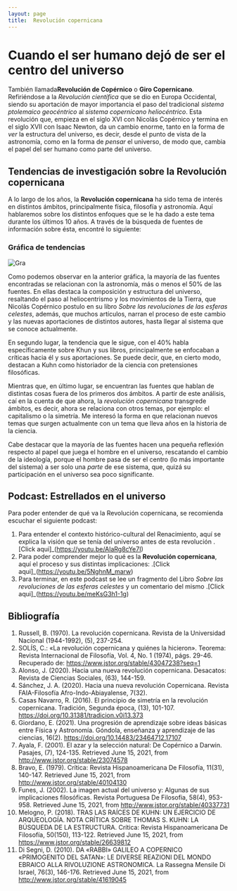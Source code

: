 ```yaml
---
layout: page
title:  Revolución copernicana 
---
```


# Cuando el ser humano dejó de ser el centro del universo

También llamada**Revolución de Copérnico** o **Giro Copernicano**. Refiriéndose a la *Revolución científica* que se dio en Europa Occidental, siendo su aportación de mayor importancia el paso del tradicional *sistema ptolemaico geocéntrico* al *sistema copernicano heliocéntrico*. Esta revolución que, empieza en el siglo XVI con Nicolás Copérnico y termina en el siglo XVII con Isaac Newton, da un cambio enorme, tanto en la forma de *ver* la estructura del universo, es decir, desde el punto de vista de la astronomía, como en la forma de *pensar* el universo, de modo que, cambia el papel del ser humano como parte del universo.

## Tendencias de investigación sobre la Revolución copernicana

A lo largo de los años, la **Revolución copernicana** ha sido tema de interés en distintos ámbitos, principalmente física, filosofía y astronomía. Aquí hablaremos sobre los distintos enfoques que se le ha dado a este tema durante los últimos 10 años. 
A través de la búsqueda de fuentes de información sobre ésta, encontré lo siguiente:

### Gráfica de tendencias

![Gra](https://user-images.githubusercontent.com/85921149/124342996-e8f25780-db8d-11eb-9061-a280701303c6.png)

Como podemos observar en la anterior gráfica, la mayoría de las fuentes encontradas se relacionan con la astronomía, más o menos el 50% de las fuentes. En ellas destaca la composición y estructura del universo, resaltando el paso al heliocentrismo y los movimientos de la Tierra, que Nicolás Copérnico postulo en su libro *Sobre las revoluciones de las esferas celestes*, además, que muchos artículos, narran el proceso de este cambio y las nuevas aportaciones de distintos autores, hasta llegar al sistema que se conoce actualmente.

En segundo lugar, la tendencia que le sigue, con el 40% habla específicamente sobre Khun y sus libros, principalmente se enfocaban a críticas hacia él y sus aportaciones. Se puede decir, que, en cierto modo, destacan a Kuhn como historiador de la ciencia con pretensiones filosóficas. 

Mientras que, en último lugar, se encuentran las fuentes que hablan de distintas cosas fuera de los primeros dos ámbitos. A partir de este análisis, caí en la cuenta de que ahora, la *revolución copernicana* transgrede ámbitos, es decir, ahora se relaciona con otros temas, por ejemplo: el capitalismo o la simetría. Me interesó la forma en que relacionan nuevos temas que surgen actualmente con un tema que lleva años en la historia de la ciencia. 

Cabe destacar que la mayoría de las fuentes hacen una pequeña reflexión respecto al papel que juega el hombre en el universo, rescatando el cambio de la ideología, porque el hombre pasa de ser el centro (lo más importante del sistema) a ser solo una *parte* de ese sistema, que, quizá su participación en el universo sea poco significante.

## Podcast: Estrellados en el universo

Para poder entender de qué va la Revolución copernicana, se recomienda escuchar el siguiente podcast: 

1.	Para entender el contexto histórico-cultural del Renacimiento, aquí se explica la visión que se tenía del universo antes de esta revolución .[Click aqui]_(https://youtu.be/AlaRg8cYe7I)
2.	Para poder comprender mejor lo qué es la **Revolución copernicana**, aquí el proceso y sus distintas implicaciones: .[Click aqui]_(https://youtu.be/5NghnM_marw)
3.	Para terminar, en este podcast se lee un fragmento del Libro *Sobre las revoluciones de las esferas celestes* y un comentario del mismo .[Click aqui]_(https://youtu.be/meKsG3h1-1g)

## Bibliografía

1. Russell, B. (1970). La revolución copernicana. Revista de la Universidad Nacional (1944-1992), (5), 237-254.
2. SOLÍS, C.: «La revolución copernicana y quiénes la hicieron». Teorema: Revista Internacional de Filosofía, Vol. 4, No. 1 (1974), págs. 29-46. Recuperado de: https://www.jstor.org/stable/43047238?seq=1
3. Alonso, J. (2020). Hacia una nueva revolución copernicana. Desacatos: Revista de Ciencias Sociales, (63), 144-159.
4. Sánchez, J. A. (2020). Hacia una nueva revolución Copernicana. Revista FAIA-Filosofía Afro-Indo-Abiayalense, 7(32).
5. Casas Navarro, R. (2016). El principio de simetría en la revolución copernicana. Tradición, Segunda época, (13), 101-107. https://doi.org/10.31381/tradicion.v0i13.373
6. Giordano, E. (2021). Una progresión de aprendizaje sobre ideas básicas entre Física y Astronomía. Góndola, enseñanza y aprendizaje de las ciencias, 16(2). https://doi.org/10.14483/23464712.17107
7. Ayala, F. (2001). El azar y la selección natural: De Copérnico a Darwin. Pasajes, (7), 124-135. Retrieved June 15, 2021, from http://www.jstor.org/stable/23074578
8. Bravo, E. (1979). Crítica: Revista Hispanoamericana De Filosofía, 11(31), 140-147. Retrieved June 15, 2021, from http://www.jstor.org/stable/40104130
9. Funes, J. (2002). La imagen actual del universo y: Algunas de sus implicaciones filosóficas. Revista Portuguesa De Filosofia, 58(4), 953-958. Retrieved June 15, 2021, from http://www.jstor.org/stable/40337731
10. Melogno, P. (2018). TRAS LAS RAÍCES DE KUHN: UN EJERCICIO DE ARQUEOLOGÍA. NOTA CRÍTICA SOBRE THOMAS S. KUHN: LA BÚSQUEDA DE LA ESTRUCTURA. Crítica: Revista Hispanoamericana De Filosofía, 50(150), 113-122. Retrieved June 15, 2021, from https://www.jstor.org/stable/26639812
11. Di Segni, D. (2010). DA «RABBI» GALILEO A COPERNICO «PRIMOGENITO DEL SATAN»: LE DIVERSE REAZIONI DEL MONDO EBRAICO ALLA RIVOLUZIONE ASTRONOMICA. La Rassegna Mensile Di Israel, 76(3), 146-176. Retrieved June 15, 2021, from http://www.jstor.org/stable/41619045
